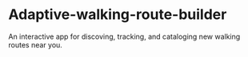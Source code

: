 # Adaptive-walking-route-builder
An interactive app for discoving, tracking, and cataloging new walking routes near you.
